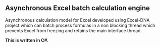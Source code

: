 ## Asynchronous Excel batch calculation engine

Asynchronous calculation model for Excel developed using Excel-DNA project which can batch process formulas in a non blocking thread which prevents Excel from freezing and retains the main interface thread. 

**This is written in C#.**
